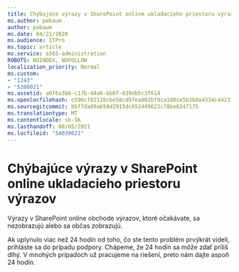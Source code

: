 ```yaml
---
title: Chýbajúce výrazy v SharePoint online ukladacieho priestoru výrazov
ms.author: pebaum
author: pebaum
ms.date: 04/21/2020
ms.audience: ITPro
ms.topic: article
ms.service: o365-administration
ROBOTS: NOINDEX, NOFOLLOW
localization_priority: Normal
ms.custom:
- "1243"
- "5200021"
ms.assetid: a0f6a3b6-c17b-44a6-bb0f-039dbbc3f614
ms.openlocfilehash: c596cf02128cbe58cd97ea802bf9ca1d0ce5b3b0a4334c4423754d86661c525a
ms.sourcegitcommit: b5f7da89a650d2915dc652449623c78be6247175
ms.translationtype: MT
ms.contentlocale: sk-SK
ms.lasthandoff: 08/05/2021
ms.locfileid: "54039621"
---
```

# <a name="terms-missing-from-sharepoint-online-term-store"></a>Chýbajúce výrazy v SharePoint online ukladacieho priestoru výrazov

Výrazy v SharePoint online obchode výrazov, ktoré očakávate, sa nezobrazujú alebo sa občas zobrazujú.
  
Ak uplynulo viac než 24 hodín od toho, čo ste tento problém prvýkrát videli, prihláste sa do prípadu podpory. Chápeme, že 24 hodín sa môže zdať príliš dlhý. V mnohých prípadoch už pracujeme na riešení, preto nám dajte aspoň 24 hodín.
  